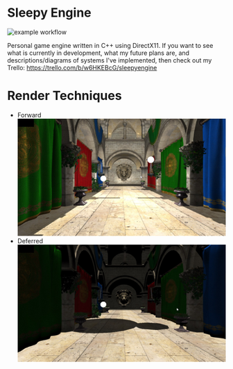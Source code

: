 # Sleepy Engine
![example workflow](https://github.com/ethxndxniels/SleepyEngine/actions/workflows/build-actions.yml/badge.svg)

Personal game engine written in C++ using DirectX11.  If you want to see what is currently in development, what my future plans are, and descriptions/diagrams of systems I've implemented, then check out my Trello: https://trello.com/b/w6HKEBcG/sleepyengine

# Render Techniques
- Forward
![Screenshot](Images/ForwardRender.jpg)
- Deferred
![Screenshot](Images/DeferredRender.jpg)
